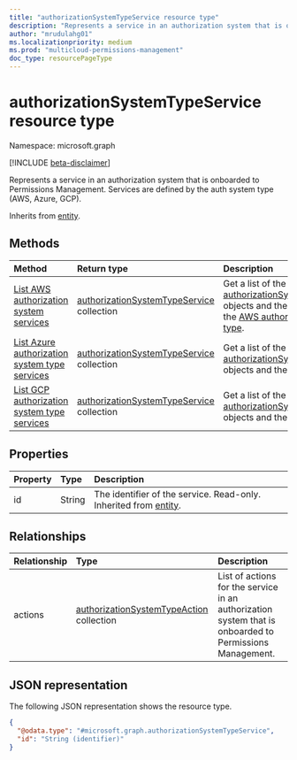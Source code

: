 ```yaml
---
title: "authorizationSystemTypeService resource type"
description: "Represents a service in an authorization system that is onboarded to Permissions Management."
author: "mrudulahg01"
ms.localizationpriority: medium
ms.prod: "multicloud-permissions-management"
doc_type: resourcePageType
---
```


# authorizationSystemTypeService resource type

Namespace: microsoft.graph

[!INCLUDE [beta-disclaimer](../../includes/beta-disclaimer.md)]

Represents a service in an authorization system that is onboarded to Permissions Management. Services are defined by the auth system type (AWS, Azure, GCP).

Inherits from [entity](../resources/entity.md).

## Methods
|Method|Return type|Description|
|:---|:---|:---|
|[List AWS authorization system services](../api/awsauthorizationsystem-list-services.md)|[authorizationSystemTypeService](../resources/authorizationsystemtypeservice.md) collection|Get a list of the [authorizationSystemTypeService](../resources/authorizationsystemtypeservice.md) objects and their properties for the [AWS authorization system type](../resources/authorizationsystemtype.md).|
|[List Azure authorization system type services](../api/azureauthorizationsystem-list-services.md)|[authorizationSystemTypeService](../resources/authorizationsystemtypeservice.md) collection|Get a list of the [authorizationSystemTypeService](../resources/authorizationsystemtypeservice.md) objects and their properties.|
|[List GCP authorization system type services](../api/gcpauthorizationsystem-list-services.md)|[authorizationSystemTypeService](../resources/authorizationsystemtypeservice.md) collection|Get a list of the [authorizationSystemTypeService](../resources/authorizationsystemtypeservice.md) objects and their properties.|

## Properties
|Property|Type|Description|
|:---|:---|:---|
|id|String|The identifier of the service. Read-only. Inherited from [entity](../resources/entity.md).|

## Relationships
|Relationship|Type|Description|
|:---|:---|:---|
|actions|[authorizationSystemTypeAction](../resources/authorizationsystemtypeaction.md) collection|List of actions for the service in an authorization system that is onboarded to Permissions Management.|

## JSON representation
The following JSON representation shows the resource type.
<!-- {
  "blockType": "resource",
  "keyProperty": "id",
  "@odata.type": "microsoft.graph.authorizationSystemTypeService",
  "baseType": "microsoft.graph.entity",
  "openType": false
}
-->
``` json
{
  "@odata.type": "#microsoft.graph.authorizationSystemTypeService",
  "id": "String (identifier)"
}
```

